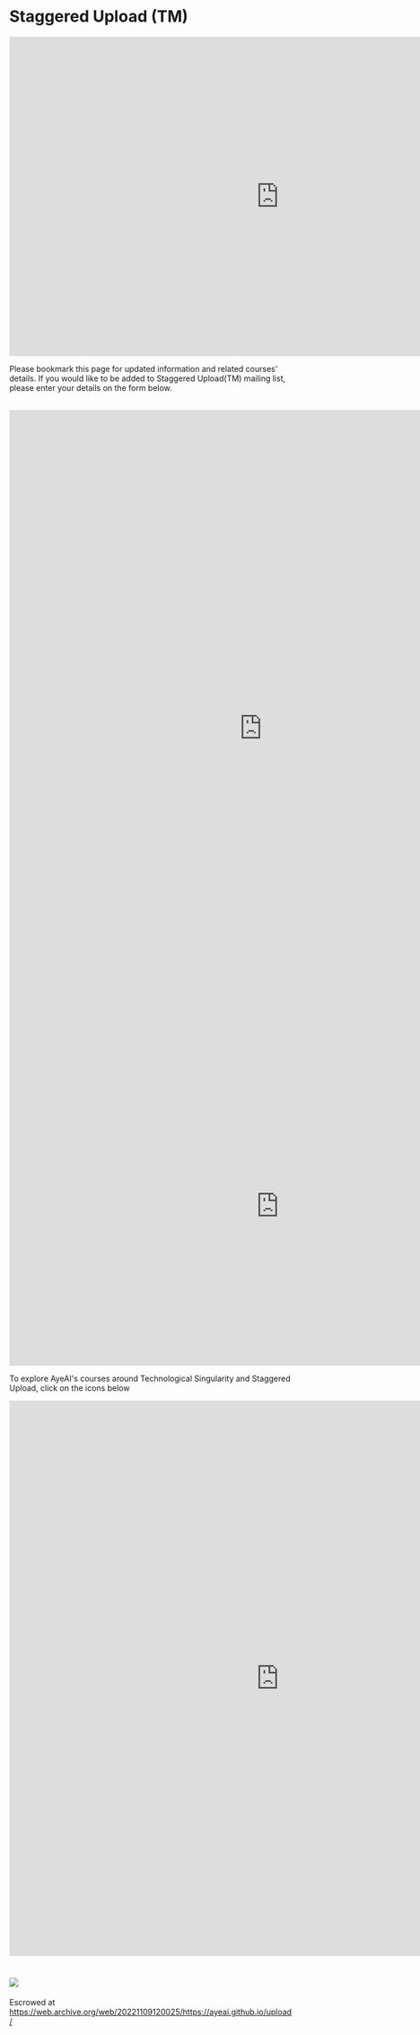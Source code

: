 # Staggered Upload (TM)

<iframe src="https://docs.google.com/presentation/d/e/2PACX-1vTmfHQXBans_iKZrt1seWrINNOhgmbljmZ7JyodKazrw0I1_Cq5gT8aSUs2x2D-V5y2xGtiE5QOo3UU/embed?start=true&amp;loop=true&amp;delayms=1000&amp;rm=minimal" webkitallowfullscreen="false" frameborder="0" width="960" height="569" allowfullscreen="false" mozallowfullscreen="false"></iframe>

<br>

Please bookmark this page for updated information and related courses' details. If you would like to be added to Staggered Upload(TM) mailing list, please enter your details on the form below.

<br>

<iframe src="https://docs.google.com/forms/d/e/1FAIpQLSeSQwlc2sbkMUMBWBxJy-u7gKjd4fjsuRsAFnOPEyzYc4XecQ/viewform?embedded=true" width="900" height="1133" frameborder="0" marginheight="0" marginwidth="0"></iframe>

<br>

<iframe src="https://docs.google.com/presentation/d/e/2PACX-1vQfOv3EKfWPwrV_dXd4nZ6Y_S3xLSMbTZp-_FADbag9KnSr14SEKVgx457f712Bl5mXjtc407DoG1Zd/embed?start=true&loop=true&delayms=1000&rm=minimal" frameborder="0" width="960" height="569" allowfullscreen="true" mozallowfullscreen="true" webkitallowfullscreen="true"></iframe>

<br>

To explore AyeAI's courses around Technological Singularity and Staggered Upload, click on the icons below

<iframe src="https://docs.google.com/presentation/d/e/2PACX-1vTOXCOTtoNJmKJjT0_xvwk4qPN0dRRXUcViTebLcdqV-dCpNnzI8dmMnZF9YTXZ8LSN8PhhnHz1zOQK/embed?start=true&loop=true&delayms=500&rm=minimal" frameborder="0" width="960" height="989" allowfullscreen="true" mozallowfullscreen="true" webkitallowfullscreen="true"></iframe>

<br>

# <img src="Staggered Upload.png">


Escrowed at https://web.archive.org/web/20221109120025/https://ayeai.github.io/upload/

